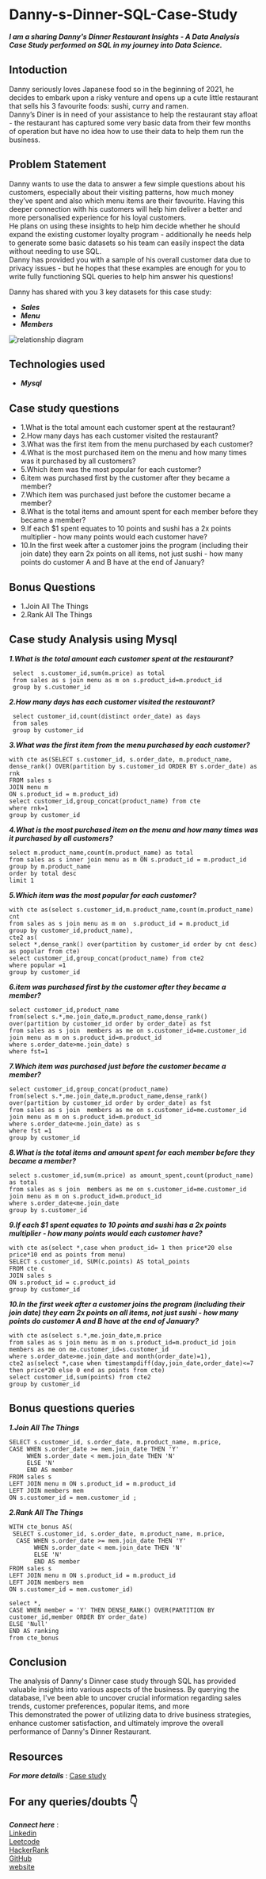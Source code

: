 # Danny-s-Dinner-SQL-Case-Study
*__I am a sharing Danny's Dinner Restaurant Insights - A Data Analysis Case Study performed on SQL in my journey into Data Science.__*
## Intoduction

Danny seriously loves Japanese food so in the beginning of 2021, he decides to embark upon a risky venture and opens up a cute little restaurant that sells his 3 favourite foods: sushi, curry and ramen.<br>
Danny’s Diner is in need of your assistance to help the restaurant stay afloat - the restaurant has captured some very basic data from their few months of operation but have no idea how to use their data to help them run the business.

## Problem Statement

Danny wants to use the data to answer a few simple questions about his customers, especially about their visiting patterns, how much money they’ve spent and also which menu items are their favourite. Having this deeper connection with his customers will help him deliver a better and more personalised experience for his loyal customers.<br>
He plans on using these insights to help him decide whether he should expand the existing customer loyalty program - additionally he needs help to generate some basic datasets so his team can easily inspect the data without needing to use SQL.<br>
Danny has provided you with a sample of his overall customer data due to privacy issues - but he hopes that these examples are enough for you to write fully functioning SQL queries to help him answer his questions!<br>

Danny has shared with you 3 key datasets for this case study:<br>
* *__Sales__*
* *__Menu__*
* *__Members__*

![relationship diagram](https://github.com/punithyc/Danny-s-Dinner-SQL-Case-Study/assets/123263654/ad9f59b6-0943-4ee6-a765-75335522cf2f)

## Technologies used
* *__Mysql__*

## Case study questions
* 1.What is the total amount each customer spent at the restaurant?<br>
* 2.How many days has each customer visited the restaurant?<br>
* 3.What was the first item from the menu purchased by each customer?<br>
* 4.What is the most purchased item on the menu and how many times was it purchased by all customers?<br>
* 5.Which item was the most popular for each customer?<br>
* 6.item was purchased first by the customer after they became a member?<br>
* 7.Which item was purchased just before the customer became a member?<br>
* 8.What is the total items and amount spent for each member before they became a member?<br>
* 9.If each $1 spent equates to 10 points and sushi has a 2x points multiplier - how many points would each customer have?<br>
* 10.In the first week after a customer joins the program (including their join date) they earn 2x points on all items, not just sushi - how many points do customer A and B have at the end of January?<br>

## Bonus Questions
* 1.Join All The Things
* 2.Rank All The Things

## Case study Analysis using Mysql
  *__1.What is the total amount each customer spent at the restaurant?__*
  ```
   select  s.customer_id,sum(m.price) as total
   from sales as s join menu as m on s.product_id=m.product_id
   group by s.customer_id
```
  *__2.How many days has each customer visited the restaurant?__*
  ```
   select customer_id,count(distinct order_date) as days
   from sales
   group by customer_id
```
  
  *__3.What was the first item from the menu purchased by each customer?__*
  ```
with cte as(SELECT s.customer_id, s.order_date, m.product_name, 
  dense_rank() OVER(partition by s.customer_id ORDER BY s.order_date) as rnk
  FROM sales s 
  JOIN menu m 
  ON s.product_id = m.product_id)
  select customer_id,group_concat(product_name) from cte 
  where rnk=1
  group by customer_id
```
  *__4.What is the most purchased item on the menu and how many times was it purchased by all customers?__*
  ```
select m.product_name,count(m.product_name) as total
from sales as s inner join menu as m ON s.product_id = m.product_id
group by m.product_name
order by total desc
limit 1
```
  *__5.Which item was the most popular for each customer?__*
```
with cte as(select s.customer_id,m.product_name,count(m.product_name) cnt
from sales as s join menu as m on  s.product_id = m.product_id
group by customer_id,product_name),
cte2 as(
select *,dense_rank() over(partition by customer_id order by cnt desc) as popular from cte)
select customer_id,group_concat(product_name) from cte2 
where popular =1
group by customer_id
```
  *__6.item was purchased first by the customer after they became a member?__*
```
select customer_id,product_name 
from(select s.*,me.join_date,m.product_name,dense_rank() over(partition by customer_id order by order_date) as fst 
from sales as s join  members as me on s.customer_id=me.customer_id join menu as m on s.product_id=m.product_id
where s.order_date>me.join_date) s
where fst=1
```
  *__7.Which item was purchased just before the customer became a member?__*
  ```
select customer_id,group_concat(product_name)
from(select s.*,me.join_date,m.product_name,dense_rank() over(partition by customer_id order by order_date) as fst
from sales as s join  members as me on s.customer_id=me.customer_id join menu as m on s.product_id=m.product_id
where s.order_date<me.join_date) as s
 where fst =1
 group by customer_id
```
  *__8.What is the total items and amount spent for each member before they became a member?__*
  ```
select s.customer_id,sum(m.price) as amount_spent,count(product_name) as total
from sales as s join  members as me on s.customer_id=me.customer_id join menu as m on s.product_id=m.product_id
where s.order_date<me.join_date
group by s.customer_id
```

  *__9.If each $1 spent equates to 10 points and sushi has a 2x points multiplier - how many points would each customer have?__*
  ```
with cte as(select *,case when product_id= 1 then price*20 else price*10 end as points from menu)
SELECT s.customer_id, SUM(c.points) AS total_points 
FROM cte c
JOIN sales s 
ON s.product_id = c.product_id
group by customer_id
```
  *__10.In the first week after a customer joins the program (including their join date) they earn 2x points on all items, not just sushi - how many points do customer A and B have at the end of January?__*
  ```
with cte as(select s.*,me.join_date,m.price
from sales as s join menu as m on s.product_id=m.product_id join members as me on me.customer_id=s.customer_id
where s.order_date>me.join_date and month(order_date)=1),
cte2 as(select *,case when timestampdiff(day,join_date,order_date)<=7 then price*20 else 0 end as points from cte)
select customer_id,sum(points) from cte2
group by customer_id
```
## Bonus questions queries
*__1.Join All The Things__*
```
SELECT s.customer_id, s.order_date, m.product_name, m.price, 
CASE WHEN s.order_date >= mem.join_date THEN 'Y'
     WHEN s.order_date < mem.join_date THEN 'N'  
     ELSE 'N' 
     END AS member 
FROM sales s 
LEFT JOIN menu m ON s.product_id = m.product_id 
LEFT JOIN members mem 
ON s.customer_id = mem.customer_id ;
```

*__2.Rank All The Things__*
```
WITH cte_bonus AS(
 SELECT s.customer_id, s.order_date, m.product_name, m.price, 
  CASE WHEN s.order_date >= mem.join_date THEN 'Y'
       WHEN s.order_date < mem.join_date THEN 'N'  
       ELSE 'N' 
       END AS member 
FROM sales s 
LEFT JOIN menu m ON s.product_id = m.product_id 
LEFT JOIN members mem 
ON s.customer_id = mem.customer_id) 

select *, 
CASE WHEN member = 'Y' THEN DENSE_RANK() OVER(PARTITION BY customer_id,member ORDER BY order_date)
ELSE 'Null'
END AS ranking 
from cte_bonus 
```

## Conclusion
The analysis of Danny's Dinner case study through SQL has provided valuable insights into various aspects of the business. By querying the database, I've been able to uncover crucial information regarding sales trends, customer preferences, popular items, and more<br>
This demonstrated the power of utilizing data to drive business strategies, enhance customer satisfaction, and ultimately improve the overall performance of Danny's Dinner Restaurant.

## Resources
*__For more details__* :  [Case study](https://8weeksqlchallenge.com/case-study-1/)

## For any queries/doubts 👇
*__Connect here__* :  
[Linkedin](https://www.linkedin.com/in/punith-yc-2240b6267/)  <br> [Leetcode](https://leetcode.com/punithyc8688/) <br>  [HackerRank](https://www.hackerrank.com/profile/punithyc8688)<br>  [GitHub](https://github.com/punithyc) <br> [website](https://bio.link/punithyc)

